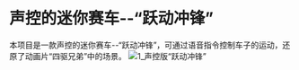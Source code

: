 # 声控的迷你赛车--“跃动冲锋”
本项目是一款声控的迷你赛车--“跃动冲锋”，可通过语音指令控制车子的运动，还原了动画片“四驱兄弟”中的场景。
![1_声控版“跃动冲锋”](https://jingyang1124.oss-cn-shanghai.aliyuncs.com/img/DIY_Project/Acoustic-controlled-Mini-Racer/img/1_%E5%A3%B0%E6%8E%A7%E7%89%88%E2%80%9C%E8%B7%83%E5%8A%A8%E5%86%B2%E9%94%8B%E2%80%9D.jpg)

